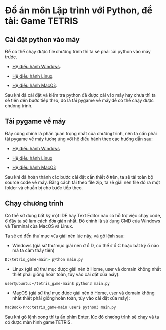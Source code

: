 # Đồ án môn Lập trình với Python, đề tài: Game TETRIS

## Cài đặt python vào máy
Để có thể chạy được file chương trình thì ta sẽ phải cài python vào máy trước.

- [Hệ điều hành Windows](https://www.geeksforgeeks.org/how-to-install-python-on-windows/).

- [Hệ điều hành Linux](https://www.geeksforgeeks.org/how-to-install-python-on-linux/).

- [Hệ điều hành MacOS](https://www.geeksforgeeks.org/how-to-download-and-install-python-latest-version-on-macos-mac-os-x/).

Sau khi đã cài đặt và kiểm tra python đã được cài vào máy hay chưa thì ta sẽ tiến đến bước tiếp theo, đó là tải pygame về máy để có thể chạy được chương trình.

## Tải pygame về máy

Đây cũng chính là phần quan trọng nhất của chương trình, nên ta cần phải tải pygame về máy tương ứng với hệ điều hành theo các hướng dẫn sau:

- [Hệ điều hành Windows](https://www.geeksforgeeks.org/how-to-install-pygame-in-windows/)

- [Hệ điều hành Linux](https://www.geeksforgeeks.org/install-pygame-in-linux/)

- [Hệ điều hành MacOS](https://www.geeksforgeeks.org/install-pygame-in-macos/)

Sau khi đã hoàn thành các bước cài đặt cần thiết ở trên, ta sẽ tải toàn bộ source code về máy. Bằng cách tải theo file zip, ta sẽ giải nén file đó ra một folder và chuẩn bị cho bước tiếp theo.

## Chạy chương trình

Có thể sử dụng bất kỳ một IDE hay Text Editor nào có hỗ trợ việc chạy code, ở đây ta sẽ làm cách đơn giản nhất. Đó chính là sử dụng CMD của Windows và Terminal của MacOS và Linux.

Ta sẽ cd đến thư mục vừa giải nén lúc nãy, và gõ lệnh sau:

- Windows (giả sử thư mục giải nén ở ổ D, có thể ở ổ C hoặc bất kỳ ổ nào mà ta cảm thấy tiện): 
```cmd
D:\tetris_game-main> python main.py
```
- Linux (giả sử thư mục được giải nén ở Home, user và domain không nhất thiết phải giống hoàn toàn, tùy vào cài đặt của máy): 
```bash
user@ubuntu:~/tetris_game-main$ python3 main.py
```
- MacOS (giả sử thư mục được giải nén ở Home, user và domain không nhất thiết phải giống hoàn toàn, tùy vào cài đặt của máy):
```bash
MacBook-Pro:tetris_game-main user$ python3 main.py
```

Sau khi gõ lệnh xong thì ta ấn phím Enter, lúc đó chương trình sẽ chạy và ta có được màn hình game TETRIS.
